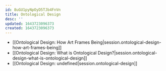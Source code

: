 ```yaml
---
id: 8uGU1pyNpOyD5TJb4FnVn
title: Ontological Design
desc: ''
updated: 1643723096373
created: 1643723096373
---
```


- [[Ontological Design:  How Art Frames Being|session.ontological-design-how-art-frames-being]]
- [[Ontological Design:  What is Ontological Design?|session.ontological-design-what-is-ontological-design]]
- [[Ontological Design: undefined|session.ontological-design]]
